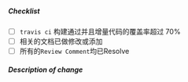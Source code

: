 <!--
感谢您贡献代码。请确认下列 checklist 的完成情况。
Bug 修复和新功能必须包含测试，必要时请附上性能测试。
-->

##### Checklist

- [ ] `travis ci` 构建通过并且增量代码的覆盖率超过 70%
- [ ] 相关的文档已做修改或添加
- [ ] 所有的`Review Comment`均已Resolve

##### Description of change
<!-- 提供你对此次变更的详细描述。 -->
